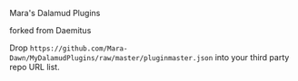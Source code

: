 Mara's Dalamud Plugins

forked from Daemitus

Drop `https://github.com/Mara-Dawn/MyDalamudPlugins/raw/master/pluginmaster.json` into your third party repo URL list.